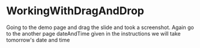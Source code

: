 # WorkingWithDragAndDrop
Going to the demo page and drag the slide and took a screenshot. Again go to the another page dateAndTime given in the instructions we will take tomorrow's date and time
